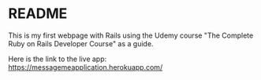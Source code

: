 # README

This is my first webpage with Rails using the Udemy course "The Complete Ruby on Rails Developer Course" as a guide.

Here is the link to the live app:
https://messagemeapplication.herokuapp.com/


